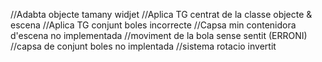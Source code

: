 //Adabta objecte tamany widjet
//Aplica TG centrat de la classe objecte & escena
//Aplica TG conjunt boles incorrecte
//Capsa min contenidora d'escena no implementada
//moviment de la bola sense sentit (ERRONI)
//capsa de conjunt boles no implentada
//sistema rotacio invertit
